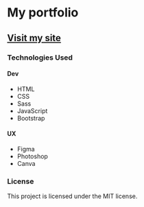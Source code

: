# My portfolio

## [Visit my site](https://jorratmaria.pages.dev/)

### Technologies Used

#### Dev
- HTML
- CSS
- Sass
- JavaScript
- Bootstrap

#### UX
- Figma
- Photoshop
- Canva

### License

This project is licensed under the MIT license.

